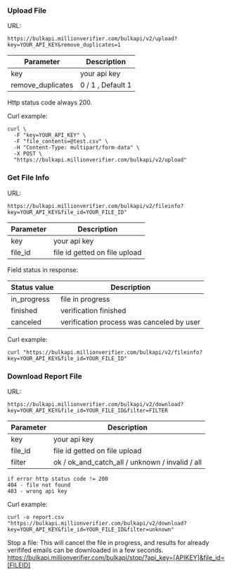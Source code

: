 ### Upload File



URL:
```
https://bulkapi.millionverifier.com/bulkapi/v2/upload?key=YOUR_API_KEY&remove_duplicates=1
```

Parameter         | Description
----------------- | -------------
key               | your api key
remove_duplicates | 0 / 1 , Default 1


Http status code always 200.


Curl example:
```
curl \
  -F "key=YOUR_API_KEY" \
  -F "file_contents=@test.csv" \
  -H "Content-Type: multipart/form-data" \
  -X POST \
  "https://bulkapi.millionverifier.com/bulkapi/v2/upload"
```


### Get File Info

URL:
```
https://bulkapi.millionverifier.com/bulkapi/v2/fileinfo?key=YOUR_API_KEY&file_id=YOUR_FILE_ID"
```


Parameter  | Description
---------- | -------------
key        | your api key
file_id    | file id getted on file upload


Field status in response:

Status value | Description
------------ | -------------
in_progress  | file in progress
finished     | verification finished
canceled     | verification process was canceled by user


Curl example:
```
curl "https://bulkapi.millionverifier.com/bulkapi/v2/fileinfo?key=YOUR_API_KEY&file_id=YOUR_FILE_ID"
```


### Download Report File

URL:
```
https://bulkapi.millionverifier.com/bulkapi/v2/download?key=YOUR_API_KEY&file_id=YOUR_FILE_ID&filter=FILTER
```


Parameter  | Description
---------- | -------------
key        | your api key
file_id    | file id getted on file upload
filter     | ok / ok_and_catch_all / unknown / invalid / all 


    if error http status code != 200
    404 - file not found
    403 - wrong api key


Curl example:
```
curl -o report.csv "https://bulkapi.millionverifier.com/bulkapi/v2/download?key=YOUR_API_KEY&file_id=YOUR_FILE_ID&filter=unknown"
```

Stop a file: 
This will cancel the file in progress, and results for already verififed emails can be downloaded in a few seconds.
https://bulkapi.millionverifier.com/bulkapi/stop/?api_key=[APIKEY]&file_id=[FILEID]

